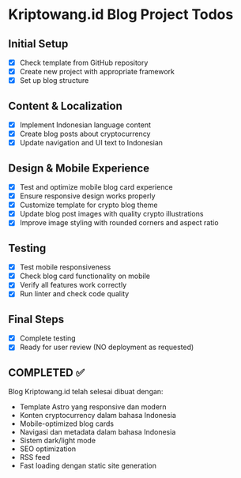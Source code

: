 # Kriptowang.id Blog Project Todos

## Initial Setup
- [x] Check template from GitHub repository
- [x] Create new project with appropriate framework
- [x] Set up blog structure

## Content & Localization
- [x] Implement Indonesian language content
- [x] Create blog posts about cryptocurrency
- [x] Update navigation and UI text to Indonesian

## Design & Mobile Experience
- [x] Test and optimize mobile blog card experience
- [x] Ensure responsive design works properly
- [x] Customize template for crypto blog theme
- [x] Update blog post images with quality crypto illustrations
- [x] Improve image styling with rounded corners and aspect ratio

## Testing
- [x] Test mobile responsiveness
- [x] Check blog card functionality on mobile
- [x] Verify all features work correctly
- [x] Run linter and check code quality

## Final Steps
- [x] Complete testing
- [x] Ready for user review (NO deployment as requested)

## COMPLETED ✅
Blog Kriptowang.id telah selesai dibuat dengan:
- Template Astro yang responsive dan modern
- Konten cryptocurrency dalam bahasa Indonesia
- Mobile-optimized blog cards
- Navigasi dan metadata dalam bahasa Indonesia
- Sistem dark/light mode
- SEO optimization
- RSS feed
- Fast loading dengan static site generation
